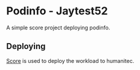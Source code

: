 # Podinfo - Jaytest52

A simple score project deploying podinfo.

## Deploying

[Score](https://score.dev/) is used to deploy the workload to humanitec.
